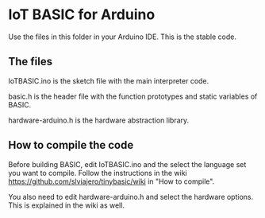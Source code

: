# IoT BASIC for Arduino

Use the files in this folder in your Arduino IDE. This is the stable code. 

## The files 

IoTBASIC.ino is the sketch file with the main interpreter code. 

basic.h is the header file with the function prototypes and static variables of BASIC.

hardware-arduino.h is the hardware abstraction library.

## How to compile the code

Before building BASIC, edit IoTBASIC.ino and the select the language set you want to compile. Follow the instructions in the wiki https://github.com/slviajero/tinybasic/wiki in "How to compile".

You also need to edit hardware-arduino.h and select the hardware options. This is explained in the wiki as well. 
